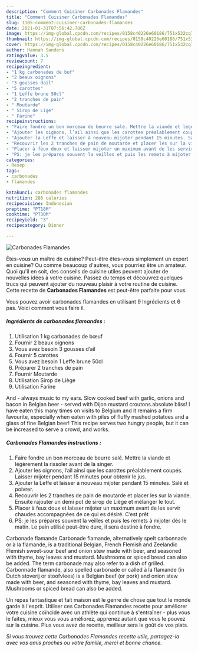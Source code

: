 ```yaml
---
description: "Comment Cuisiner Carbonades Flamandes"
title: "Comment Cuisiner Carbonades Flamandes"
slug: 1105-comment-cuisiner-carbonades-flamandes
date: 2021-01-31T07:56:42.786Z
image: https://img-global.cpcdn.com/recipes/0158c40226e60186/751x532cq70/carbonades-flamandes-photo-principale-de-la-recette.jpg
thumbnail: https://img-global.cpcdn.com/recipes/0158c40226e60186/751x532cq70/carbonades-flamandes-photo-principale-de-la-recette.jpg
cover: https://img-global.cpcdn.com/recipes/0158c40226e60186/751x532cq70/carbonades-flamandes-photo-principale-de-la-recette.jpg
author: Hannah Sanders
ratingvalue: 3.5
reviewcount: 7
recipeingredient:
- "1 kg carbonades de buf"
- "2 beaux oignons"
- "3 gousses dail"
- "5 carottes"
- "1 Leffe brune 50cl"
- "2 tranches de pain"
- " Moutarde"
- " Sirop de Lige"
- " Farine"
recipeinstructions:
- "Faire fondre un bon morceau de beurre salé. Mettre la viande et légèrement la rissoler avant de la singer."
- "Ajouter les oignons, l’ail ainsi que les carottes préalablement coupés. Laisser mijoter pendant 15 minutes pour obtenir le jus."
- "Ajouter la Leffe et laisser à nouveau mijoter pendant 15 minutes. Salé et poivrer."
- "Recouvrir les 2 tranches de pain de moutarde et placer les sur la viande. Ensuite rajouter un demi pot de sirop de Liège et mélanger le tout."
- "Placer à feux doux et laisser mijoter un maximum avant de les servir chaudes accompagnées de ce qui es désiré. C’est prêt"
- "PS: je les prépares souvent la veilles et puis les remets à mijoter dès le matin. Le pain utilisé peut-être dure, il sera destiné à fondre."
categories:
- Resep
tags:
- carbonades
- flamandes

katakunci: carbonades flamandes 
nutrition: 286 calories
recipecuisine: Indonesian
preptime: "PT18M"
cooktime: "PT30M"
recipeyield: "3"
recipecategory: Dinner

---
```



![Carbonades Flamandes](https://img-global.cpcdn.com/recipes/0158c40226e60186/751x532cq70/carbonades-flamandes-photo-principale-de-la-recette.jpg)

Êtes-vous un maître de cuisine? Peut-être êtes-vous simplement un expert en cuisine? Ou comme beaucoup d'autres, vous pourriez être un amateur. Quoi qu'il en soit, des conseils de cuisine utiles peuvent ajouter de nouvelles idées à votre cuisine. Passez du temps et découvrez quelques trucs qui peuvent ajouter du nouveau plaisir à votre routine de cuisine. Cette recette de <strong> Carbonades Flamandes </strong> est peut-être parfaite pour vous.

<!--inarticleads1-->

Vous pouvez avoir carbonades flamandes en utilisant 9 Ingrédients et 6 pas. Voici comment vous faire il.

##### Ingrédients de carbonades flamandes :

1. Utilisation 1 kg carbonades de bœuf
1. Fournir 2 beaux oignons
1. Vous avez besoin 3 gousses d’ail
1. Fournir 5 carottes
1. Vous avez besoin 1 Leffe brune 50cl
1. Préparer 2 tranches de pain
1. Fournir  Moutarde
1. Utilisation  Sirop de Liège
1. Utilisation  Farine


And - always music to my ears. Slow cooked beef with garlic, onions and bacon in Belgian beer - served with Dijon mustard croutons.absolute bliss! I have eaten this many times on visits to Belgium and it remains a firm favourite, especially when eaten with piles of fluffy mashed potatoes and a glass of fine Belgian beer! This recipe serves two hungry people, but it can be increased to serve a crowd, and works. 

<!--inarticleads2-->

##### Carbonades Flamandes instructions :

1. Faire fondre un bon morceau de beurre salé. Mettre la viande et légèrement la rissoler avant de la singer.
1. Ajouter les oignons, l’ail ainsi que les carottes préalablement coupés. Laisser mijoter pendant 15 minutes pour obtenir le jus.
1. Ajouter la Leffe et laisser à nouveau mijoter pendant 15 minutes. Salé et poivrer.
1. Recouvrir les 2 tranches de pain de moutarde et placer les sur la viande. Ensuite rajouter un demi pot de sirop de Liège et mélanger le tout.
1. Placer à feux doux et laisser mijoter un maximum avant de les servir chaudes accompagnées de ce qui es désiré. C’est prêt
1. PS: je les prépares souvent la veilles et puis les remets à mijoter dès le matin. Le pain utilisé peut-être dure, il sera destiné à fondre.


Carbonade flamande Carbonade flamande, alternatively spelt carbonnade or à la flamande, is a traditional Belgian, French Flemish and Zeelandic Flemish sweet-sour beef and onion stew made with beer, and seasoned with thyme, bay leaves and mustard. Mushrooms or spiced bread can also be added. The term carbonade may also refer to a dish of grilled. Carbonnade flamande, also spelled carbonade or called à la flamande (in Dutch stoverij or stoofvlees) is a Belgian beef (or pork) and onion stew made with beer, and seasoned with thyme, bay leaves and mustard. Mushrooms or spiced bread can also be added. 

<!--inarticleads1-->

<p>
Un repas fantastique et fait maison est le genre de chose que tout le monde garde à l'esprit. Utiliser ces Carbonades Flamandes recette pour améliorer votre cuisine coïncide avec un athlète qui continue à s'entraîner - plus vous le faites, mieux vous vous améliorez, apprenez autant que vous le pouvez sur la cuisine. Plus vous avez de recette, meilleur sera le goût de vos plats.
</p>

<p>
<i>Si vous trouvez cette Carbonades Flamandes recette utile, partagez-la avec vos amis proches ou votre famille, merci et bonne chance.</i>
</p>
